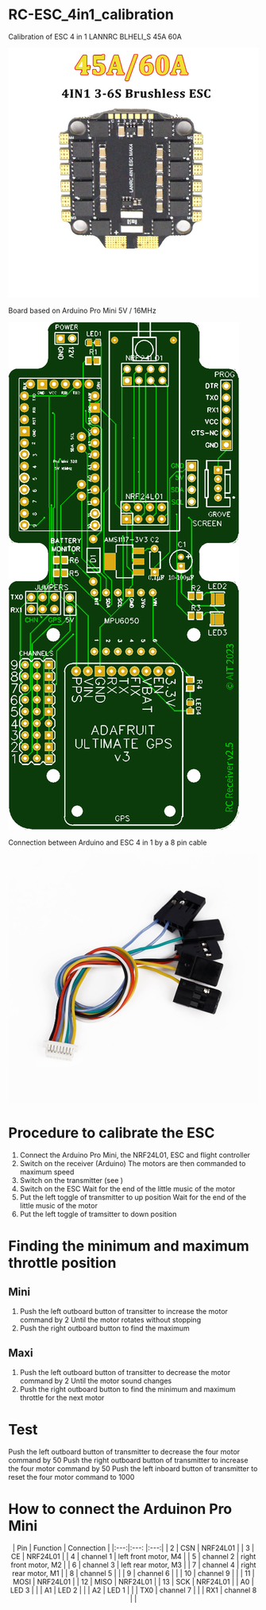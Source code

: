 # RC-ESC_4in1_calibration
Calibration of ESC 4 in 1 LANNRC BLHELI_S 45A 60A

![](images/LANNRC%20BLHELI_S%2045A%2060A%20ESC%204in1.jpg)

Board based on Arduino Pro Mini 5V / 16MHz

![](images/board.png)

Connection between Arduino and ESC 4 in 1 by a 8 pin cable

![](images/cable.jpg)

# Procedure to calibrate the ESC
1. Connect the Arduino Pro Mini, the NRF24L01, ESC and flight controller
2. Switch on the receiver (Arduino)
The motors are then commanded to maximum speed
3. Switch on the transmitter (see [](https://github.com/pascalheude/RC-transmitter))
4. Switch on the ESC
Wait for the end of the little music of the motor
5. Put the left toggle of transmitter to up position
Wait for the end of the little music of the motor
6. Put the left toggle of tramsitter to down position

# Finding the minimum and maximum throttle position
## Mini
1. Push the left outboard button of transitter to increase the motor command by 2
Until the motor rotates without stopping
2. Push the right outboard button to find the maximum
## Maxi
1. Push the left outboard button of transitter to decrease the motor command by 2
Until the motor sound changes
2. Push the right outboard button to find the minimum and maximum throttle for the next motor

# Test
Push the left outboard button of transmitter to decrease the four motor command by 50
Push the right outboard button of transmitter to increase the four motor command by 50
Push the left inboard button of transmitter to reset  the four motor command to 1000

# How to connect the Arduinon Pro Mini
<center>
| Pin | Function  | Connection |
|:---:|:---:      |:---:|
| 2   | CSN       | NRF24L01 |
| 3   | CE        | NRF24L01 |
| 4   | channel 1 | left front motor, M4 |
| 5   | channel 2 | right front motor, M2 |
| 6   | channel 3 | left rear motor, M3 |
| 7   | channel 4 | right rear motor, M1 |
| 8   | channel 5 | |
| 9   | channel 6 | |
| 10  | channel 9 | |
| 11  | MOSI      | NRF24L01 |
| 12  | MISO      | NRF24L01 |
| 13  | SCK       | NRF24L01 |
| A0  | LED 3     | |
| A1  | LED 2     | |
| A2  | LED 1     | |
| TX0 | channel 7 | |
| RX1 | channel 8 | |
</center>